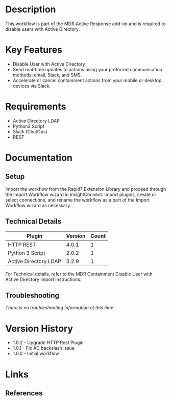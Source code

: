 # Description

This workflow is part of the MDR Active Response add-on and is required to disable users with Active Directory.

# Key Features

* Disable User with Active Directory
* Send real-time updates to actions using your preferred communication methods: email, Slack, and SMS.
* Accelerate or cancel containment actions from your mobile or desktop devices via Slack.

# Requirements

* Active Directory LDAP
* Python3 Script
* Slack (ChatOps)
* REST

# Documentation

## Setup

Import the workflow from the Rapid7 Extension Library and proceed through the Import Workflow wizard in InsightConnect. Import plugins, create or select connections, and rename the workflow as a part of the Import Workflow wizard as necessary.
 
## Technical Details

|Plugin|Version|Count|
|----|----|--------|
|HTTP REST|4.0.1|1|
|Python 3 Script|2.0.2|1|
|Active Directory LDAP|3.2.9|1|

For Technical details, refer to the MDR Containment Disable User with Active Directory import instructions. 

## Troubleshooting

_There is no troubleshooting information at this time_

# Version History

* 1.0.2 - Upgrade HTTP Rest Plugin
* 1.0.1 - Fix AD backslash issue
* 1.0.0 - Initial workflow

# Links

## References
